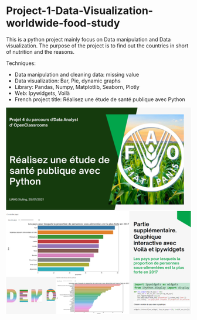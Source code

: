 # Project-1-Data-Visualization-worldwide-food-study
This is a python project mainly focus on Data manipulation and Data visualization. The purpose of the project is to find out the countries in short of nutrition and the reasons.

Techniques:

- Data manipulation and cleaning data: missing value
- Data visualization: Bar, Pie, dynamic graphs
- Library: Pandas, Numpy, Matplotlib, Seaborn, Plotly
- Web: Ipywidgets, Voilà
- French project title: Réalisez une étude de santé publique avec Python

<img src="https://github.com/rippleliang/Project-1-Data-Visualization-worldwide-food-study/blob/main/intro_P1_1.png">
<img src="https://github.com/rippleliang/Project-1-Data-Visualization-worldwide-food-study/blob/main/P1_2.png">
